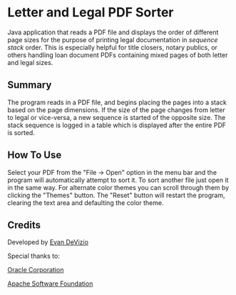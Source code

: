 # Letter and Legal PDF Sorter
Java application that reads a PDF file and displays the order of different page sizes for the purpose of printing legal documentation in *sequence stack* order.
This is especially helpful for title closers, notary publics, or others handling loan document PDFs containing mixed pages of both letter and legal sizes.

## Summary
The program reads in a PDF file, and begins placing the pages into a stack based on the page dimensions. If the size of the page changes 
from letter to legal or vice-versa, a new sequence is started of the opposite size. The stack sequence is logged in a table which is displayed 
after the entire PDF is sorted.

## How To Use
Select your PDF from the "File -> Open" option in the menu bar and the program will automatically attempt to sort it.
To sort another file just open it in the same way.
For alternate color themes you can scroll through them by clicking the "Themes" button.
The "Reset" button will restart the program, clearing the text area and defaulting the color theme.

## Credits
Developed by [Evan DeVizio](https://evandevizio.com)

Special thanks to:

[Oracle Corporation](https://www.oracle.com/index.html)

[Apache Software Foundation](https://www.apache.org/)